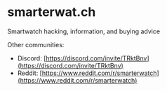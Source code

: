 # smarterwat.ch

Smartwatch hacking, information, and buying advice

Other communities:
- Discord: [https://discord.com/invite/TRktBnv](https://discord.com/invite/TRktBnv)
- Reddit: [https://www.reddit.com/r/smarterwatch](https://www.reddit.com/r/smarterwatch)
